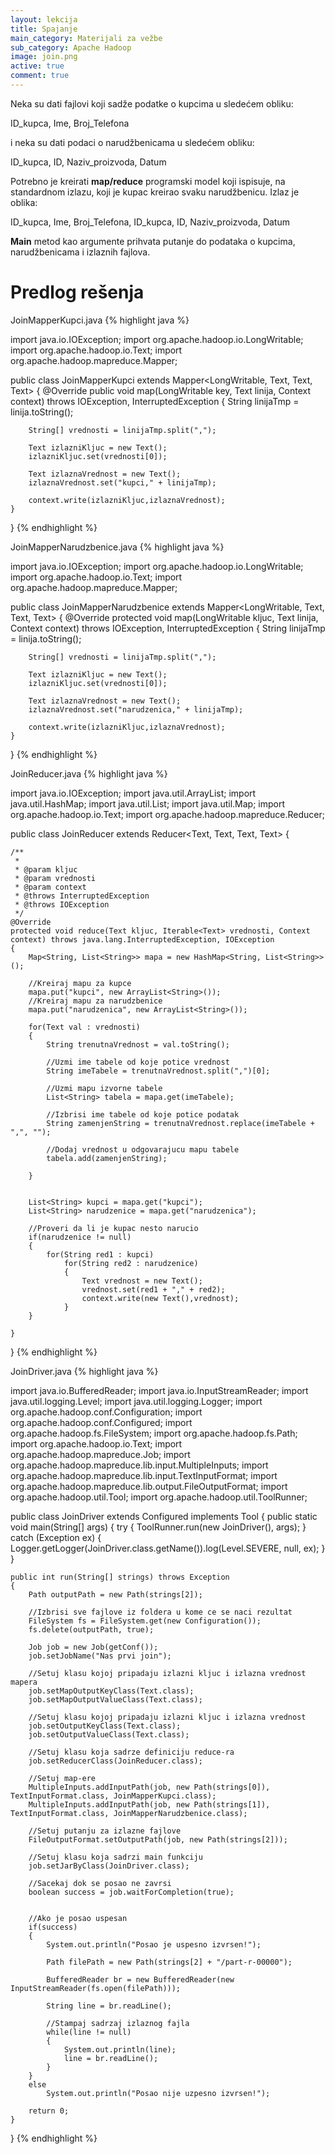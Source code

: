 ```yaml
---
layout: lekcija
title: Spajanje
main_category: Materijali za vežbe
sub_category: Apache Hadoop
image: join.png
active: true
comment: true
---
```


Neka su dati fajlovi koji sadže podatke o kupcima u sledećem obliku:

ID_kupca, Ime, Broj_Telefona

i neka su dati podaci o narudžbenicama u sledećem obliku:

ID_kupca, ID, Naziv_proizvoda, Datum

Potrebno je kreirati **map/reduce** programski model koji ispisuje, na standardnom izlazu, koji je kupac kreirao svaku narudžbenicu. Izlaz je oblika:

ID_kupca, Ime, Broj_Telefona, ID_kupca, ID, Naziv_proizvoda, Datum

**Main** metod kao argumente prihvata putanje do podataka o kupcima, narudžbenicama i izlaznih fajlova.

# Predlog rešenja

JoinMapperKupci.java
{% highlight java %}


import java.io.IOException;
import org.apache.hadoop.io.LongWritable;
import org.apache.hadoop.io.Text;
import org.apache.hadoop.mapreduce.Mapper;

public class JoinMapperKupci extends Mapper<LongWritable, Text, Text, Text>
{
    @Override
    public void map(LongWritable key, Text linija, Context context)
            throws IOException, InterruptedException
    {
        String linijaTmp = linija.toString();

        String[] vrednosti = linijaTmp.split(",");

        Text izlazniKljuc = new Text();
        izlazniKljuc.set(vrednosti[0]);

        Text izlaznaVrednost = new Text();
        izlaznaVrednost.set("kupci," + linijaTmp);

        context.write(izlazniKljuc,izlaznaVrednost);
    }
}
{% endhighlight %}

JoinMapperNarudzbenice.java
{% highlight java %}

import java.io.IOException;
import org.apache.hadoop.io.LongWritable;
import org.apache.hadoop.io.Text;
import org.apache.hadoop.mapreduce.Mapper;

public class JoinMapperNarudzbenice extends Mapper<LongWritable, Text, Text, Text>
{
    @Override
    protected void map(LongWritable kljuc, Text linija, Context context) throws IOException, InterruptedException
    {
        String linijaTmp = linija.toString();

        String[] vrednosti = linijaTmp.split(",");

        Text izlazniKljuc = new Text();
        izlazniKljuc.set(vrednosti[0]);

        Text izlaznaVrednost = new Text();
        izlaznaVrednost.set("narudzenica," + linijaTmp);

        context.write(izlazniKljuc,izlaznaVrednost);
    }
}
{% endhighlight %}

JoinReducer.java
{% highlight java %}

import java.io.IOException;
import java.util.ArrayList;
import java.util.HashMap;
import java.util.List;
import java.util.Map;
import org.apache.hadoop.io.Text;
import org.apache.hadoop.mapreduce.Reducer;

public class JoinReducer extends Reducer<Text, Text, Text, Text>
{

    /**
     *
     * @param kljuc
     * @param vrednosti
     * @param context
     * @throws InterruptedException
     * @throws IOException
     */
    @Override
    protected void reduce(Text kljuc, Iterable<Text> vrednosti, Context context) throws java.lang.InterruptedException, IOException
    {
        Map<String, List<String>> mapa = new HashMap<String, List<String>>();

        //Kreiraj mapu za kupce
        mapa.put("kupci", new ArrayList<String>());
        //Kreiraj mapu za narudzbenice
        mapa.put("narudzenica", new ArrayList<String>());

        for(Text val : vrednosti)
        {
            String trenutnaVrednost = val.toString();

            //Uzmi ime tabele od koje potice vrednost
            String imeTabele = trenutnaVrednost.split(",")[0];

            //Uzmi mapu izvorne tabele
            List<String> tabela = mapa.get(imeTabele);

            //Izbrisi ime tabele od koje potice podatak
            String zamenjenString = trenutnaVrednost.replace(imeTabele + ",", "");

            //Dodaj vrednost u odgovarajucu mapu tabele
            tabela.add(zamenjenString);

        }


        List<String> kupci = mapa.get("kupci");
        List<String> narudzenice = mapa.get("narudzenica");

        //Proveri da li je kupac nesto narucio
        if(narudzenice != null)
        {
            for(String red1 : kupci)
                for(String red2 : narudzenice)
                {
                    Text vrednost = new Text();
                    vrednost.set(red1 + "," + red2);
                    context.write(new Text(),vrednost);
                }
        }

    }
}
{% endhighlight %}

JoinDriver.java
{% highlight java %}


import java.io.BufferedReader;
import java.io.InputStreamReader;
import java.util.logging.Level;
import java.util.logging.Logger;
import org.apache.hadoop.conf.Configuration;
import org.apache.hadoop.conf.Configured;
import org.apache.hadoop.fs.FileSystem;
import org.apache.hadoop.fs.Path;
import org.apache.hadoop.io.Text;
import org.apache.hadoop.mapreduce.Job;
import org.apache.hadoop.mapreduce.lib.input.MultipleInputs;
import org.apache.hadoop.mapreduce.lib.input.TextInputFormat;
import org.apache.hadoop.mapreduce.lib.output.FileOutputFormat;
import org.apache.hadoop.util.Tool;
import org.apache.hadoop.util.ToolRunner;

public class JoinDriver extends Configured implements Tool
{
    public static void main(String[] args)
    {
        try
        {
            ToolRunner.run(new JoinDriver(), args);
        }
        catch (Exception ex)
        {
            Logger.getLogger(JoinDriver.class.getName()).log(Level.SEVERE, null, ex);
        }
    }

    public int run(String[] strings) throws Exception
    {
        Path outputPath = new Path(strings[2]);

        //Izbrisi sve fajlove iz foldera u kome ce se naci rezultat
        FileSystem fs = FileSystem.get(new Configuration());
        fs.delete(outputPath, true);

        Job job = new Job(getConf());
        job.setJobName("Nas prvi join");

        //Setuj klasu kojoj pripadaju izlazni kljuc i izlazna vrednost mapera
        job.setMapOutputKeyClass(Text.class);
        job.setMapOutputValueClass(Text.class);

        //Setuj klasu kojoj pripadaju izlazni kljuc i izlazna vrednost
        job.setOutputKeyClass(Text.class);
        job.setOutputValueClass(Text.class);

        //Setuj klasu koja sadrze definiciju reduce-ra
        job.setReducerClass(JoinReducer.class);

        //Setuj map-ere
        MultipleInputs.addInputPath(job, new Path(strings[0]), TextInputFormat.class, JoinMapperKupci.class);
        MultipleInputs.addInputPath(job, new Path(strings[1]), TextInputFormat.class, JoinMapperNarudzbenice.class);

        //Setuj putanju za izlazne fajlove
        FileOutputFormat.setOutputPath(job, new Path(strings[2]));

        //Setuj klasu koja sadrzi main funkciju
        job.setJarByClass(JoinDriver.class);

        //Sacekaj dok se posao ne zavrsi
        boolean success = job.waitForCompletion(true);


        //Ako je posao uspesan
        if(success)
        {
            System.out.println("Posao je uspesno izvrsen!");

            Path filePath = new Path(strings[2] + "/part-r-00000");

            BufferedReader br = new BufferedReader(new InputStreamReader(fs.open(filePath)));

            String line = br.readLine();

            //Stampaj sadrzaj izlaznog fajla
            while(line != null)
            {
                System.out.println(line);
                line = br.readLine();
            }
        }
        else
            System.out.println("Posao nije uzpesno izvrsen!");

        return 0;
    }

}
{% endhighlight %}
